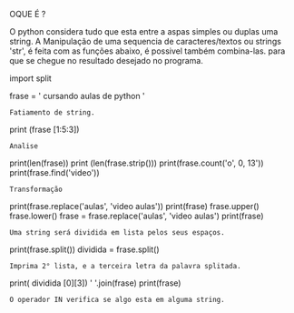    OQUE É ?

   O python considera tudo que esta entre a aspas simples ou duplas uma string.
   A Manipulação de uma sequencia de caracteres/textos ou strings 'str', é feita com as funções abaixo, é possivel também combina-las.
para que se chegue no resultado desejado no programa.


import split

frase = ' cursando aulas de python '

    Fatiamento de string.
print (frase [1:5:3])


    Analise 
print(len(frase))
print (len(frase.strip()))
print(frase.count('o', 0, 13'))
print(frase.find('video'))

    Transformação 
print(frase.replace('aulas', 'video aulas'))
print(frase)
frase.upper()
frase.lower()
frase = frase.replace('aulas', 'video aulas')
print(frase)

    Uma string será dividida em lista pelos seus espaços.
print(frase.split())
dividida = frase.split()

    Imprima 2° lista, e a terceira letra da palavra splitada.
print( dividida [0][3])
' '.join(frase)
print(frase)

    O operador IN verifica se algo esta em alguma string.
